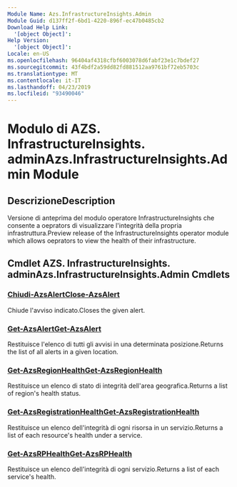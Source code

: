 ```yaml
---
Module Name: Azs.InfrastructureInsights.Admin
Module Guid: d137ff2f-6bd1-4220-896f-ec47b0485cb2
Download Help Link:
  '[object Object]': 
Help Version:
  '[object Object]': 
Locale: en-US
ms.openlocfilehash: 96404af4318cfbf6003078d6fabf23e1c7bdef27
ms.sourcegitcommit: 43f4bdf2a59dd82fd881512aa9761bf72eb5703c
ms.translationtype: MT
ms.contentlocale: it-IT
ms.lasthandoff: 04/23/2019
ms.locfileid: "93490046"
---
```

# <span data-ttu-id="a88ca-101">Modulo di AZS. InfrastructureInsights. admin</span><span class="sxs-lookup"><span data-stu-id="a88ca-101">Azs.InfrastructureInsights.Admin Module</span></span>
## <span data-ttu-id="a88ca-102">Descrizione</span><span class="sxs-lookup"><span data-stu-id="a88ca-102">Description</span></span>
<span data-ttu-id="a88ca-103">Versione di anteprima del modulo operatore InfrastructureInsights che consente a oeprators di visualizzare l'integrità della propria infrastruttura.</span><span class="sxs-lookup"><span data-stu-id="a88ca-103">Preview release of the InfrastructureInsights operator module which allows oeprators to view the health of their infrastructure.</span></span>

## <span data-ttu-id="a88ca-104">Cmdlet AZS. InfrastructureInsights. admin</span><span class="sxs-lookup"><span data-stu-id="a88ca-104">Azs.InfrastructureInsights.Admin Cmdlets</span></span>
### [<span data-ttu-id="a88ca-105">Chiudi-AzsAlert</span><span class="sxs-lookup"><span data-stu-id="a88ca-105">Close-AzsAlert</span></span>](Close-AzsAlert.md)
<span data-ttu-id="a88ca-106">Chiude l'avviso indicato.</span><span class="sxs-lookup"><span data-stu-id="a88ca-106">Closes the given alert.</span></span>

### [<span data-ttu-id="a88ca-107">Get-AzsAlert</span><span class="sxs-lookup"><span data-stu-id="a88ca-107">Get-AzsAlert</span></span>](Get-AzsAlert.md)
<span data-ttu-id="a88ca-108">Restituisce l'elenco di tutti gli avvisi in una determinata posizione.</span><span class="sxs-lookup"><span data-stu-id="a88ca-108">Returns the list of all alerts in a given location.</span></span>

### [<span data-ttu-id="a88ca-109">Get-AzsRegionHealth</span><span class="sxs-lookup"><span data-stu-id="a88ca-109">Get-AzsRegionHealth</span></span>](Get-AzsRegionHealth.md)
<span data-ttu-id="a88ca-110">Restituisce un elenco di stato di integrità dell'area geografica.</span><span class="sxs-lookup"><span data-stu-id="a88ca-110">Returns a list of region's health status.</span></span>

### [<span data-ttu-id="a88ca-111">Get-AzsRegistrationHealth</span><span class="sxs-lookup"><span data-stu-id="a88ca-111">Get-AzsRegistrationHealth</span></span>](Get-AzsRegistrationHealth.md)
<span data-ttu-id="a88ca-112">Restituisce un elenco dell'integrità di ogni risorsa in un servizio.</span><span class="sxs-lookup"><span data-stu-id="a88ca-112">Returns a list of each resource's health under a service.</span></span>

### [<span data-ttu-id="a88ca-113">Get-AzsRPHealth</span><span class="sxs-lookup"><span data-stu-id="a88ca-113">Get-AzsRPHealth</span></span>](Get-AzsRPHealth.md)
<span data-ttu-id="a88ca-114">Restituisce un elenco dell'integrità di ogni servizio.</span><span class="sxs-lookup"><span data-stu-id="a88ca-114">Returns a list of each service's health.</span></span>

